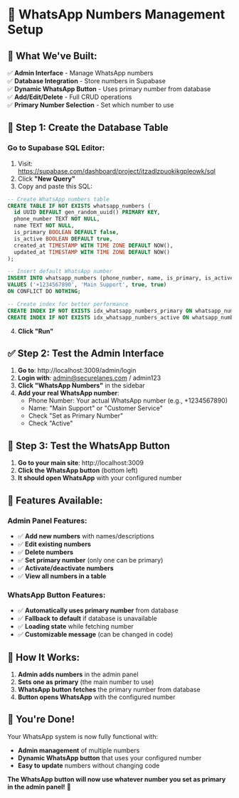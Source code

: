 # 📱 WhatsApp Numbers Management Setup

## 🎯 **What We've Built:**

✅ **Admin Interface** - Manage WhatsApp numbers  
✅ **Database Integration** - Store numbers in Supabase  
✅ **Dynamic WhatsApp Button** - Uses primary number from database  
✅ **Add/Edit/Delete** - Full CRUD operations  
✅ **Primary Number Selection** - Set which number to use

## 🚀 **Step 1: Create the Database Table**

### **Go to Supabase SQL Editor:**

1. Visit: https://supabase.com/dashboard/project/itzadlzpuokikgpleowk/sql
2. Click **"New Query"**
3. Copy and paste this SQL:

```sql
-- Create WhatsApp numbers table
CREATE TABLE IF NOT EXISTS whatsapp_numbers (
  id UUID DEFAULT gen_random_uuid() PRIMARY KEY,
  phone_number TEXT NOT NULL,
  name TEXT NOT NULL,
  is_primary BOOLEAN DEFAULT false,
  is_active BOOLEAN DEFAULT true,
  created_at TIMESTAMP WITH TIME ZONE DEFAULT NOW(),
  updated_at TIMESTAMP WITH TIME ZONE DEFAULT NOW()
);

-- Insert default WhatsApp number
INSERT INTO whatsapp_numbers (phone_number, name, is_primary, is_active)
VALUES ('+1234567890', 'Main Support', true, true)
ON CONFLICT DO NOTHING;

-- Create index for better performance
CREATE INDEX IF NOT EXISTS idx_whatsapp_numbers_primary ON whatsapp_numbers(is_primary);
CREATE INDEX IF NOT EXISTS idx_whatsapp_numbers_active ON whatsapp_numbers(is_active);
```

4. **Click "Run"**

## ✅ **Step 2: Test the Admin Interface**

1. **Go to**: http://localhost:3009/admin/login
2. **Login with**: admin@securelanes.com / admin123
3. **Click "WhatsApp Numbers"** in the sidebar
4. **Add your real WhatsApp number**:
   - Phone Number: Your actual WhatsApp number (e.g., +1234567890)
   - Name: "Main Support" or "Customer Service"
   - Check "Set as Primary Number"
   - Check "Active"

## 🎯 **Step 3: Test the WhatsApp Button**

1. **Go to your main site**: http://localhost:3009
2. **Click the WhatsApp button** (bottom left)
3. **It should open WhatsApp** with your configured number

## 🔧 **Features Available:**

### **Admin Panel Features:**

- ✅ **Add new numbers** with names/descriptions
- ✅ **Edit existing numbers**
- ✅ **Delete numbers**
- ✅ **Set primary number** (only one can be primary)
- ✅ **Activate/deactivate numbers**
- ✅ **View all numbers in a table**

### **WhatsApp Button Features:**

- ✅ **Automatically uses primary number** from database
- ✅ **Fallback to default** if database is unavailable
- ✅ **Loading state** while fetching number
- ✅ **Customizable message** (can be changed in code)

## 📱 **How It Works:**

1. **Admin adds numbers** in the admin panel
2. **Sets one as primary** (the main number to use)
3. **WhatsApp button fetches** the primary number from database
4. **Button opens WhatsApp** with the configured number

## 🎉 **You're Done!**

Your WhatsApp system is now fully functional with:

- **Admin management** of multiple numbers
- **Dynamic WhatsApp button** that uses your configured number
- **Easy to update** numbers without changing code

**The WhatsApp button will now use whatever number you set as primary in the admin panel!** 🚀
